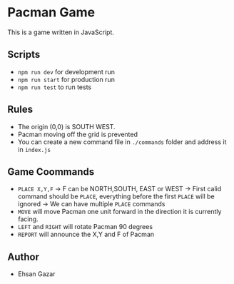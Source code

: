 # Pacman Game

This is a game written in JavaScript.

## Scripts

- `npm run dev` for development run
- `npm run start` for production run
- `npm run test` to run tests

## Rules

- The origin (0,0) is SOUTH WEST.
- Pacman moving off the grid is prevented
- You can create a new command file in `./commands` folder and address it in `index.js`

## Game Coommands

- `PLACE X,Y,F`
  -> F can be NORTH,SOUTH, EAST or WEST
  -> First calid command should be `PLACE`, everything before the first `PLACE` will be ignored
  -> We can have multiple `PLACE` commands
- `MOVE` will move Pacman one unit forward in the direction it is currently facing.
- `LEFT` and `RIGHT` will rotate Pacman 90 degrees
- `REPORT` will announce the X,Y and F of Pacman

## Author

- Ehsan Gazar
